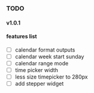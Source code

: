 ### TODO

#### v1.0.1

#### features list

- [ ] calendar format outputs
- [ ] calendar week start sunday
- [ ] calendar range mode
- [ ] time picker width
- [ ] less size timepicker to 280px
- [ ] add stepper widget